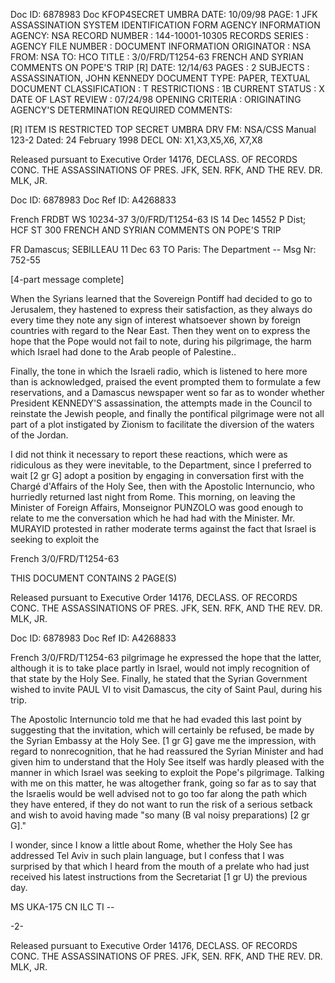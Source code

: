 Doc ID: 6878983 Doc KFOP4SECRET UMBRA DATE: 10/09/98
PAGE: 1
JFK ASSASSINATION SYSTEM
IDENTIFICATION FORM
AGENCY INFORMATION
AGENCY: NSA
RECORD NUMBER : 144-10001-10305
RECORDS SERIES :
AGENCY FILE NUMBER :
DOCUMENT INFORMATION
ORIGINATOR : NSA
FROM: NSA
TO: HCO
TITLE : 3/0/FRD/T1254-63 FRENCH AND SYRIAN COMMENTS ON POPE'S TRIP [R]
DATE: 12/14/63
PAGES : 2
SUBJECTS : ASSASSINATION, JOHN KENNEDY
DOCUMENT TYPE: PAPER, TEXTUAL DOCUMENT
CLASSIFICATION : T
RESTRICTIONS : 1B
CURRENT STATUS : X
DATE OF LAST REVIEW : 07/24/98
OPENING CRITERIA :
ORIGINATING AGENCY'S DETERMINATION REQUIRED
COMMENTS:

[R] ITEM IS RESTRICTED
TOP SECRET UMBRA
DRV FM: NSA/CSS Manual 123-2
Dated: 24 February 1998
DECL ON: X1,X3,X5,X6, X7,X8

Released pursuant to Executive Order 14176, DECLASS. OF RECORDS CONC. THE ASSASSINATIONS OF PRES. JFK, SEN.
RFK, AND THE REV. DR. MLK, JR.

Doc ID: 6878983 Doc Ref ID: A4268833

French FRDBT WS 10234-37 3/0/FRD/T1254-63
IS 14 Dec 14552 P
Dist; HCF
ST 300
FRENCH AND SYRIAN COMMENTS ON POPE'S TRIP

FR Damascus; SEBILLEAU 11 Dec 63
TO Paris: The Department --
Msg Nr: 752-55

[4-part message complete]

When the Syrians learned that the Sovereign Pontiff had
decided to go to Jerusalem, they hastened to express their
satisfaction, as they always do every time they note any sign
of interest whatsoever shown by foreign countries with regard
to the Near East. Then they went on to express the hope that
the Pope would not fail to note, during his pilgrimage, the
harm which Israel had done to the Arab people of Palestine..

Finally, the tone in which the Israeli radio, which is
listened to here more than is acknowledged, praised the event
prompted them to formulate a few reservations, and a Damascus
newspaper went so far as to wonder whether President KENNEDY'S
assassination, the attempts made in the Council to reinstate
the Jewish people, and finally the pontifical pilgrimage were
not all part of a plot instigated by Zionism to facilitate the
diversion of the waters of the Jordan.

I did not think it necessary to report these reactions,
which were as ridiculous as they were inevitable, to the
Department, since I preferred to wait [2 gr G] adopt a position
by engaging in conversation first with the Chargé d'Affairs
of the Holy See, then with the Apostolic Internuncio, who
hurriedly returned last night from Rome. This morning, on
leaving the Minister of Foreign Affairs, Monseignor PUNZOLO
was good enough to relate to me the conversation which he had
had with the Minister. Mr. MURAYID protested in rather moderate
terms against the fact that Israel is seeking to exploit the

French 3/0/FRD/T1254-63

THIS DOCUMENT CONTAINS 2 PAGE(S)

Released pursuant to Executive Order 14176, DECLASS. OF RECORDS CONC. THE ASSASSINATIONS OF PRES. JFK, SEN.
RFK, AND THE REV. DR. MLK, JR.

Doc ID: 6878983 Doc Ref ID: A4268833

French 3/0/FRD/T1254-63
pilgrimage he expressed the hope that the latter, although
it is to take place partly in Israel, would not imply recognition
of that state by the Holy See. Finally, he stated that the
Syrian Government wished to invite PAUL VI to visit Damascus,
the city of Saint Paul, during his trip.

The Apostolic Internuncio told me that he had evaded this
last point by suggesting that the invitation, which will certainly
be refused, be made by the Syrian Embassy at the Holy See.
[1 gr G] gave me the impression, with regard to nonrecognition,
that he had reassured the Syrian Minister and had given him
to understand that the Holy See itself was hardly pleased
with the manner in which Israel was seeking to exploit the
Pope's pilgrimage. Talking with me on this matter, he was
altogether frank, going so far as to say that the Israelis
would be well advised not to go too far along the path which
they have entered, if they do not want to run the risk of
a serious setback and wish to avoid having made "so many
(B val noisy preparations) [2 gr G]."

I wonder, since I know a little about Rome, whether the
Holy See has addressed Tel Aviv in such plain language, but
I confess that I was surprised by that which I heard from the
mouth of a prelate who had just received his latest instructions
from the Secretariat [1 gr U) the previous day.

MS UKA-175 CN ILC TI --

-2-

Released pursuant to Executive Order 14176, DECLASS. OF RECORDS CONC. THE ASSASSINATIONS OF PRES. JFK, SEN.
RFK, AND THE REV. DR. MLK, JR.
